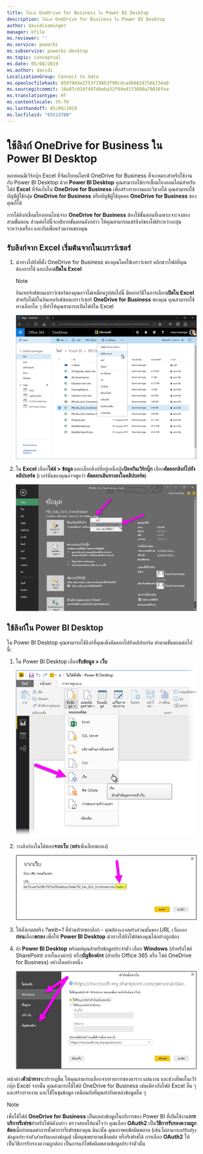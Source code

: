 ```yaml
---
title: ใช้ลิงก์ OneDrive for Business ใน Power BI Desktop
description: ใช้ลิงก์ OneDrive for Business ใน Power BI Desktop
author: davidiseminger
manager: kfile
ms.reviewer: ''
ms.service: powerbi
ms.subservice: powerbi-desktop
ms.topic: conceptual
ms.date: 05/08/2019
ms.author: davidi
LocalizationGroup: Connect to data
ms.openlocfilehash: 8597904e2753f198b3f99cdcad6062d756b734a0
ms.sourcegitcommit: 10a87c016f497dbeba32f94ed1f3688a70816fea
ms.translationtype: HT
ms.contentlocale: th-TH
ms.lasthandoff: 05/09/2019
ms.locfileid: "65513780"
---
```

# <a name="use-onedrive-for-business-links-in-power-bi-desktop"></a>ใช้ลิงก์ OneDrive for Business ใน Power BI Desktop
หลายคนมีเวิร์กบุ๊ก Excel ที่จัดเก็บบนไดรฟ์ OneDrive for Business ที่จะเหมาะสำหรับใช้งานกับ Power BI Desktop ด้วย **Power BI Desktop** คุณสามารถใช้การเชื่อมโยงออนไลน์สำหรับไฟล์ **Excel** ที่จัดเก็บใน **OneDrive for Business** เพื่อสร้างรายงานและวิชวลได้ คุณสามารถใช้บัญชีผู้ใช้กลุ่ม **OneDrive for Business** หรือบัญชีผู้ใช้บุคคล **OneDrive for Business** ของคุณก็ได้

การได้ลิงก์เชื่อมโยงออนไลน์จาก **OneDrive for Business** ต้องใช้ขั้นตอนที่เฉพาะเจาะจงสองสามขั้นตอน ส่วนต่อไปนี้จะอธิบายขั้นตอนดังกล่าว ให้คุณสามารถแชร์ลิงก์ของไฟล์ระหว่างกลุ่ม ระหว่างเครื่อง และกับเพื่อนร่วมงานของคุณ

## <a name="get-a-link-from-excel-starting-in-the-browser"></a>รับลิงก์จาก Excel เริ่มต้นจากในเบราว์เซอร์
1. นำทางไปยังที่ตั้ง OneDrive for Business ของคุณโดยใช้เบราว์เซอร์ คลิกขวาไฟล์ที่คุณต้องการใช้ และเลือก**เปิดใน Excel**
   
   > [!NOTE]
   > อินเทอร์เฟซบนเบราว์เซอร์ของคุณอาจไม่เหมือนรูปต่อไปนี้ มีหลายวิธีในการเลือก**เปิดใน Excel** สำหรับไฟล์ในอินเทอร์เฟซบนเบราว์เซอร์ **OneDrive for Business** ของคุณ คุณสามารถใช้ทางเลือกใด ๆ ที่ทำให้คุณสามารถเปิดไฟล์ใน Excel
   > 
   > 
   
   ![](media/desktop-use-onedrive-business-links/odb-links_02.png)
2. ใน **Excel** เลือก**ไฟล์ > ข้อมูล** และเลือกลิงก์ที่อยู่เหนือปุ่ม**ป้องกันเวิร์กบุ๊ก** เลือก**คัดลอกลิงก์ไปยังคลิปบอร์ด** (เวอร์ชันของคุณอาจพูดว่า **คัดลอกเส้นทางลงในคลิปบอร์ด**)
   
   ![](media/desktop-use-onedrive-business-links/odb-links_03.png)

## <a name="use-the-link-in-power-bi-desktop"></a>ใช้ลิงก์ใน Power BI Desktop
ใน Power BI Desktop คุณสามารถใช้ลิงก์ที่คุณเพิ่งคัดลอกไปยังคลิปบอร์ด ทำตามขั้นตอนต่อไปนี้:

1. ใน Power BI Desktop เลือก**รับข้อมูล > เว็บ**
   
   ![](media/desktop-use-onedrive-business-links/odb-links_04.png)
2. วางลิงก์ลงในโต้ตอบ**จากเว็บ** (**อย่า**เพิ่งเลือกตกลง)
   
    ![](media/desktop-use-onedrive-business-links/odb-links_05.png)
3. ให้สังเกตสตริง *?web=1* ที่ส่วนท้ายของลิงก์ - คุณต้อง*เอาสตริงส่วนนั้นของ URL เว็บออก* **ก่อน**เลือก**ตกลง** เพื่อให้ **Power BI Desktop** นำทางไปยังไฟล์ของคุณได้อย่างถูกต้อง
4. ถ้า **Power BI Desktop** พร้อมท์คุณสำหรับข้อมูลประจำตัว เลือก **Windows** (สำหรับไซต์ SharePoint ภายในองค์กร) หรือ**บัญชีองค์กร** (สำหรับ Office 365 หรือ ไซต์ OneDrive for Business) อย่างใดอย่างหนึ่ง
   
   ![](media/desktop-use-onedrive-business-links/odb-links_06.png)

หน้าต่าง**ตัวนำทาง**จะปรากฏขึ้น ให้คุณสามารถเลือกจากรายการของตาราง แผ่นงาน และช่วงที่พบในเวิร์กบุ๊ก Excel จากนั้น คุณสามารถใช้ไฟล์ OneDrive for Business เช่นเดียวกับไฟล์ Excel อื่น ๆ และสร้างรายงาน และใช้ในชุดข้อมูล เหมือนกับที่คุณทำกับแหล่งข้อมูลอื่น ๆ

> [!NOTE]
> เพื่อใช้ไฟล์ **OneDrive for Business** เป็นแหล่งข้อมูลในบริการของ Power BI ที่เปิดใช้งาน**การบริการรีเฟรช**สำหรับไฟล์ดังกล่าว ตรวจสอบให้แน่ใจว่า คุณเลือก **OAuth2** เป็น**วิธีการรับรองความถูกต้อง**เมื่อกำหนดค่าการตั้งค่าการรีเฟรชของคุณ มิฉะนั้น คุณอาจพบข้อผิดพลาด (เช่น*ไม่สามารถปรับปรุงข้อมูลประจำตัวสำหรับแหล่งข้อมูล*) เมื่อคุณพยายามเชื่อมต่อ หรือรีเฟรชได้ การเลือก **OAuth2** ให้เป็นวิธีการรับรองความถูกต้อง เป็นการแก้ไขข้อผิดพลาดข้อมูลประจำตัวนั้น
> 
> 

